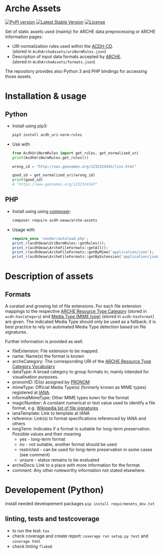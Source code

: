 # Arche Assets

[![PyPI version](https://badge.fury.io/py/acdh-uri-norm-rules.svg)](https://badge.fury.io/py/acdh-uri-norm-rules)
[![Latest Stable Version](https://poser.pugx.org/acdh-oeaw/arche-assets/v/stable)](https://packagist.org/packages/acdh-oeaw/arche-assets)
[![License](https://poser.pugx.org/acdh-oeaw/arche-assets/license)](https://packagist.org/packages/acdh-oeaw/arche-assets)

Set of static assets used (mainly) for ARCHE data preprocessing or ARCHE information pages:
* URI normalization rules used within the [ACDH-CD](https://www.oeaw.ac.at/acdh/).\
  (stored in `AcdhArcheAssets/uriNormRules.json`)
* Description of input data formats accepted by [ARCHE](https://arche.acdh.oeaw.ac.at).\
  (stored in `AcdhArcheAssets/formats.json`)

The repository provides also Python 3 and PHP bindings for accessing those assets.

# Installation & usage

## Python

* Install using pip3:
  ```bash
  pip3 install acdh_uri-norm-rules
  ```
* Use with
  ```Python
  from AcdhUriNormRules import get_rules, get_normalized_uri
  print(AcdhUriNormRules.get_rules())

  wrong_id = "http://sws.geonames.org/1232324343/linz.html"

  good_id = get_normalized_uri(wrong_id)
  print(good_id)
  # "https://www.geonames.org/1232324343"
  ```

## PHP

* Install using using [composer](https://getcomposer.org/doc/00-intro.md):
  ```bash
  composer require acdh-oeaw/arche-assets
  ```
* Usage with
  ```php
  require_once 'vendor/autoload.php';
  print_r(acdhOeaw\UriNormRules::getRules());
  print_r(acdhOeaw\ArcheFileFormats::getAll();
  print_r(acdhOeaw\ArcheFileFormats::getByMime('application/json');
  print_r(acdhOeaw\ArcheFileFormats::getByExtension('application/json');
  ```

# Description of assets

## Formats

A curated and growing list of file extensions. For each file extension mappings to the respective [ARCHE Resource Type Category]( 	https://vocabs.acdh.oeaw.ac.at/archecategory/Schema) (stored in `acdh:hasCategory`) and [Media Type (MIME type)](https://www.iana.org/assignments/media-types/media-types.xhtml) (stored in `acdh:hasFormat`) are given. The indicated Media Type should only be used as a fallback; it is best practice to rely on automated Media Type detection based on file signatures.

Further information is provided as well.

* fileExtension: File extension to be mapped.
* name: Name(s) the format is known
* archeCategory: The corresponding URI of the [ARCHE Resource Type Category Vocabulary](https://vocabs.acdh.oeaw.ac.at/archecategory/Schema)
* dataType: A broad category to group formats in; mainly intended for visualisation purposes.
* pronomID: ID(s) assigned by [PRONOM](http://www.nationalarchives.gov.uk/PRONOM/Default.aspx)
* mimeType: Official Media Type(s) (formerly known as MIME types) registered at [IANA](https://www.iana.org/assignments/media-types/media-types.xhtml).
* informalMimeType: Other MIME types kown for the format
* magicNumber: A constant numerical or text value used to identify a file format, e.g. [Wikipedia list of file signatures](https://en.wikipedia.org/wiki/List_of_file_signatures)
* ianaTemplate: Link to template at IANA
* reference: Link(s) to format specifications referenced by IANA and others
* longTerm: Indicates if a format is suitable for long-term preservation.\
  Possible values and their meaning
   * yes - long-term format
   * no - not suitable, another format should be used
   * restricted - can be used for long-term preservation in some cases (see comment)
   * unsure - status remains to be evaluated
* archeDocs: Link to a place with more information for the format.
* comment: Any other noteworthy information not stated elsewhere.

# Developement (Python)

install needed developement packages `pip install requirmenets_dev.txt`

## linting, tests and testcoverage

* to run the test: `tox`
* check coverage and create report: `coverage run setup.py test` and `coverage html`
* check linting `flake8`

